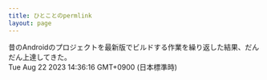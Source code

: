 ```yaml
---
title: ひとことのpermlink
layout: page
---
```

<div class="box" dt="1692682576581">
  昔のAndroidのプロジェクトを最新版でビルドする作業を繰り返した結果、だんだん上達してきた。
  <div class="content is-small">Tue Aug 22 2023 14:36:16 GMT+0900 (日本標準時)</div>
</div>
